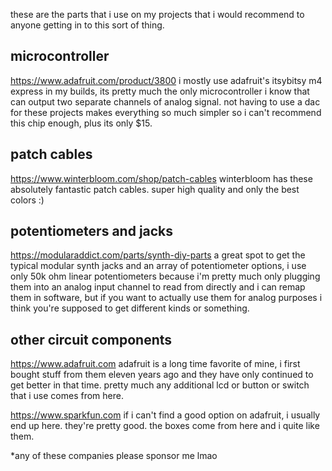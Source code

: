 these are the parts that i use on my projects that i would recommend to anyone getting in to this sort of thing.

## microcontroller

https://www.adafruit.com/product/3800
i mostly use adafruit's itsybitsy m4 express in my builds, its pretty much the only microcontroller i know that can output two separate channels of analog signal. not having to use a dac for these projects makes everything so much simpler so i can't recommend this chip enough, plus its only $15.

## patch cables

https://www.winterbloom.com/shop/patch-cables
winterbloom has these absolutely fantastic patch cables. super high quality and only the best colors :)

## potentiometers and jacks

https://modularaddict.com/parts/synth-diy-parts
a great spot to get the typical modular synth jacks and an array of potentiometer options, i use only 50k ohm linear potentiometers because i'm pretty much only plugging them into an analog input channel to read from directly and i can remap them in software, but if you want to actually use them for analog purposes i think you're supposed to get different kinds or something.

## other circuit components

https://www.adafruit.com
adafruit is a long time favorite of mine, i first bought stuff from them eleven years ago and they have only continued to get better in that time. pretty much any additional lcd or button or switch that i use comes from here.

https://www.sparkfun.com
if i can't find a good option on adafruit, i usually end up here. they're pretty good. the boxes come from here and i quite like them.

\*any of these companies please sponsor me lmao

